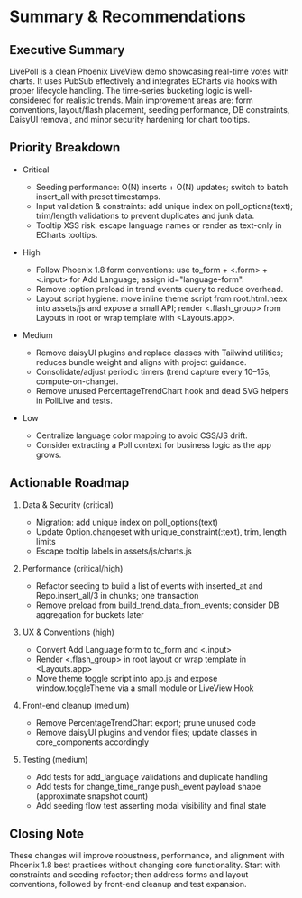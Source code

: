 # Summary & Recommendations

## Executive Summary
LivePoll is a clean Phoenix LiveView demo showcasing real-time votes with charts. It uses PubSub effectively and integrates ECharts via hooks with proper lifecycle handling. The time-series bucketing logic is well-considered for realistic trends. Main improvement areas are: form conventions, layout/flash placement, seeding performance, DB constraints, DaisyUI removal, and minor security hardening for chart tooltips.

## Priority Breakdown

- Critical
  - Seeding performance: O(N) inserts + O(N) updates; switch to batch insert_all with preset timestamps.
  - Input validation & constraints: add unique index on poll_options(text); trim/length validations to prevent duplicates and junk data.
  - Tooltip XSS risk: escape language names or render as text-only in ECharts tooltips.

- High
  - Follow Phoenix 1.8 form conventions: use to_form + <.form> + <.input> for Add Language; assign id="language-form".
  - Remove :option preload in trend events query to reduce overhead.
  - Layout script hygiene: move inline theme script from root.html.heex into assets/js and expose a small API; render <.flash_group> from Layouts in root or wrap template with <Layouts.app>.

- Medium
  - Remove daisyUI plugins and replace classes with Tailwind utilities; reduces bundle weight and aligns with project guidance.
  - Consolidate/adjust periodic timers (trend capture every 10–15s, compute-on-change).
  - Remove unused PercentageTrendChart hook and dead SVG helpers in PollLive and tests.

- Low
  - Centralize language color mapping to avoid CSS/JS drift.
  - Consider extracting a Poll context for business logic as the app grows.

## Actionable Roadmap

1. Data & Security (critical)
   - Migration: add unique index on poll_options(text)
   - Update Option.changeset with unique_constraint(:text), trim, length limits
   - Escape tooltip labels in assets/js/charts.js

2. Performance (critical/high)
   - Refactor seeding to build a list of events with inserted_at and Repo.insert_all/3 in chunks; one transaction
   - Remove preload from build_trend_data_from_events; consider DB aggregation for buckets later

3. UX & Conventions (high)
   - Convert Add Language form to to_form and <.input>
   - Render <.flash_group> in root layout or wrap template in <Layouts.app>
   - Move theme toggle script into app.js and expose window.toggleTheme via a small module or LiveView Hook

4. Front-end cleanup (medium)
   - Remove PercentageTrendChart export; prune unused code
   - Remove daisyUI plugins and vendor files; update classes in core_components accordingly

5. Testing (medium)
   - Add tests for add_language validations and duplicate handling
   - Add tests for change_time_range push_event payload shape (approximate snapshot count)
   - Add seeding flow test asserting modal visibility and final state

## Closing Note
These changes will improve robustness, performance, and alignment with Phoenix 1.8 best practices without changing core functionality. Start with constraints and seeding refactor; then address forms and layout conventions, followed by front-end cleanup and test expansion.
